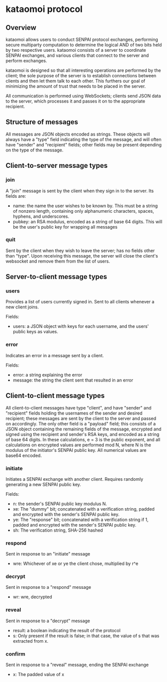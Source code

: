 # kataomoi protocol

## Overview

kataomoi allows users to conduct SENPAI protocol exchanges, performing
secure multiparty computation to determine the logical AND of two bits
held by two respective users. kataomoi consists of a server to
coordinate SENPAI exchanges, and various clients that connect to the
server and perform exchanges.

kataomoi is designed so that all interesting operations are performed
by the client; the sole purpose of the server is to establish
connections between clients and then let them talk to each other. This
furthers our goal of minimizing the amount of trust that needs to be
placed in the server.

All communication is performed using WebSockets; clients send JSON
data to the server, which processes it and passes it on to the
appropriate recipient.

## Structure of messages

All messages are JSON objects encoded as strings. These objects will
always have a "type" field indicating the type of the message, and
will often have "sender" and "recipient" fields; other fields
may be present depending on the type of the message.

## Client-to-server message types

### join

A "join" message is sent by the client when they sign in to the
server. Its fields are:

* name: the name the user wishes to be known by. This must be a string
  of nonzero length, containing only alphanumeric characters, spaces,
  hyphens, and underscores.
* pubkey: an RSA modulus, encoded as a string of base 64 digits. This
  will be the user's public key for wrapping all messages

### quit

Sent by the client when they wish to leave the server; has no fields
other than "type". Upon receiving this message, the server will close
the client's websocket and remove them from the list of users.

## Server-to-client message types

### users

Provides a list of users currently signed in. Sent to all clients
whenever a new client joins.

Fields:

* users: a JSON object with keys for each username, and the users'
  public keys as values.

### error

Indicates an error in a message sent by a client.

Fields:

* error: a string explaining the error
* message: the string the client sent that resulted in an error

## Client-to-client message types

All client-to-client messages have type "client", and have "sender" and
"recipient" fields holding the usernames of the sender and desired
recipient; these messages are sent by the client to the server and
passed on accordingly. The only other field is a "payload" field; this
consists of a JSON object containing the remaining fields of the
message, encrypted and signed using the recipient and sender's RSA keys,
and encoded as a string of base 64 digits.  In these calculations, e = 3
is the public exponent, and all calculations on encrypted values are
performed mod N, where N is the modulus of the initiator's SENPAI public
key.  All numerical values are base64 encoded.

### initiate

Initiates a SENPAI exchange with another client.  Requires randomly
generating a new SENPAI public key.

Fields:

* n: the sender's SENPAI public key modulus N.
* xe: The "dummy" bit; concatenated with a verification string, padded
  and encrypted with the sender's SENPAI public key.
* ye: The "response" bit; concatenated with a verification string if 1,
  padded and encrypted with the sender's SENPAI public key.
* sh: The verification string, SHA-256 hashed

### respond

Sent in response to an "initiate" message

* wre: Whichever of xe or ye the client chose, multiplied by r^e

### decrypt

Sent in response to a "respond" message

* wr: wre, decrypted

### reveal

Sent in response to a "decrypt" message

* result: a boolean indicating the result of the protocol
* s: Only present if the result is false; in that case, the value of s
  that was extracted from x.

### confirm

Sent in response to a "reveal" message, ending the SENPAI exchange

* x: The padded value of x
